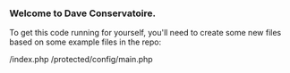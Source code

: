 ### Welcome to Dave Conservatoire.

To get this code running for yourself, you'll need to create some new files based on some example files in the repo:

/index.php
/protected/config/main.php

